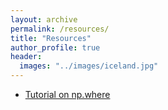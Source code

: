```yaml
---
layout: archive
permalink: /resources/
title: "Resources"
author_profile: true
header:
  images: "../images/iceland.jpg"
---
```


+ [Tutorial on np.where](resources/np.where.md)